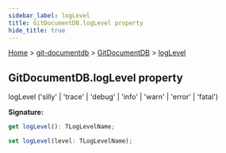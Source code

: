 ```yaml
---
sidebar_label: logLevel
title: GitDocumentDB.logLevel property
hide_title: true
---
```


[Home](./index.md) &gt; [git-documentdb](./git-documentdb.md) &gt; [GitDocumentDB](./git-documentdb.gitdocumentdb.md) &gt; [logLevel](./git-documentdb.gitdocumentdb.loglevel.md)

## GitDocumentDB.logLevel property

logLevel ('silly' \| 'trace' \| 'debug' \| 'info' \| 'warn' \| 'error' \| 'fatal')

<b>Signature:</b>

```typescript
get logLevel(): TLogLevelName;

set logLevel(level: TLogLevelName);
```
